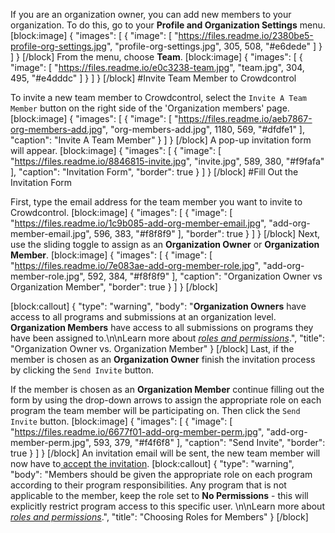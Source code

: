 If you are an organization owner, you can add new members to your organization. To do this, go to your **Profile and Organization Settings** menu. 
[block:image]
{
  "images": [
    {
      "image": [
        "https://files.readme.io/2380be5-profile-org-settings.jpg",
        "profile-org-settings.jpg",
        305,
        508,
        "#e6dede"
      ]
    }
  ]
}
[/block]
From the menu, choose **Team**. 
[block:image]
{
  "images": [
    {
      "image": [
        "https://files.readme.io/e0c3238-team.jpg",
        "team.jpg",
        304,
        495,
        "#e4dddc"
      ]
    }
  ]
}
[/block]
#Invite Team Member to Crowdcontrol

To invite a new team member to Crowdcontrol, select the `Invite A Team Member` button on the right side of the 'Organization members' page. 
[block:image]
{
  "images": [
    {
      "image": [
        "https://files.readme.io/aeb7867-org-members-add.jpg",
        "org-members-add.jpg",
        1180,
        569,
        "#dfdfe1"
      ],
      "caption": "Invite A Team Member"
    }
  ]
}
[/block]
A pop-up invitation form will appear.
[block:image]
{
  "images": [
    {
      "image": [
        "https://files.readme.io/8846815-invite.jpg",
        "invite.jpg",
        589,
        380,
        "#f9fafa"
      ],
      "caption": "Invitation Form",
      "border": true
    }
  ]
}
[/block]
#Fill Out the Invitation Form

First, type the email address for the team member you want to invite to Crowdcontrol.
[block:image]
{
  "images": [
    {
      "image": [
        "https://files.readme.io/1c9b085-add-org-member-email.jpg",
        "add-org-member-email.jpg",
        596,
        383,
        "#f8f8f9"
      ],
      "border": true
    }
  ]
}
[/block]
Next, use the sliding toggle to assign as an **Organization Owner** or **Organization Member**.
[block:image]
{
  "images": [
    {
      "image": [
        "https://files.readme.io/7e083ae-add-org-member-role.jpg",
        "add-org-member-role.jpg",
        592,
        384,
        "#f8f8f9"
      ],
      "caption": "Organization Owner vs Organization Member",
      "border": true
    }
  ]
}
[/block]

[block:callout]
{
  "type": "warning",
  "body": "**Organization Owners** have access to all programs and submissions at an organization level. **Organization Members** have access to all submissions on programs they have been assigned to.\n\nLearn more about [*roles and permissions*](https://docs.bugcrowd.com/v1.0/docs/understanding-roles-and-permissions).",
  "title": "Organization Owner vs. Organization Member"
}
[/block]
Last, if the member is chosen as an **Organization Owner** finish the invitation process by clicking the `Send Invite` button.

If the member is chosen as an **Organization Member** continue filling out the form by using the drop-down arrows to assign the appropriate role on each program the team member will be participating on. Then click the `Send Invite` button.
[block:image]
{
  "images": [
    {
      "image": [
        "https://files.readme.io/6677f01-add-org-member-perm.jpg",
        "add-org-member-perm.jpg",
        593,
        379,
        "#f4f6f8"
      ],
      "caption": "Send Invite",
      "border": true
    }
  ]
}
[/block]
An invitation email will be sent, the new team member will now have to[ accept the invitation](doc:accepting-invitation).
[block:callout]
{
  "type": "warning",
  "body": "Members should be given the appropriate role on each program according to their program responsibilities. Any program that is not applicable to the member, keep the role set to **No Permissions** - this will explicitly restrict program access to this specific user. \n\nLearn more about [*roles and permissions*](https://docs.bugcrowd.com/v1.0/docs/understanding-roles-and-permissions).",
  "title": "Choosing Roles for Members"
}
[/block]

